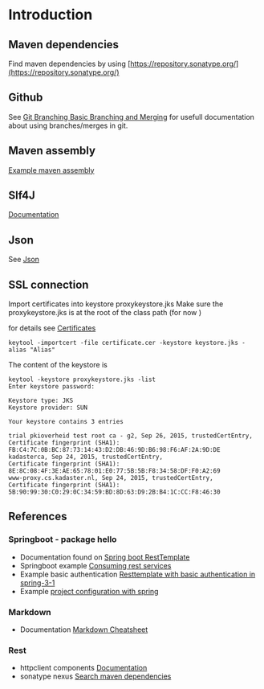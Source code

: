 # Introduction

## Maven dependencies
Find maven dependencies by using [https://repository.sonatype.org/](https://repository.sonatype.org/)

## Github
See [Git Branching Basic Branching and Merging](https://git-scm.com/book/en/v2/Git-Branching-Basic-Branching-and-Merging)
for usefull documentation about using branches/merges in git.

## Maven assembly
[Example maven assembly](http://www.mkyong.com/maven/create-a-fat-jar-file-maven-assembly-plugin/)

## Slf4J
[Documentation](http://www.slf4j.org/manual.html)

## Json
See [Json](http://www.mkyong.com/java/how-to-enable-pretty-print-json-output-jackson/)

## SSL connection
Import certificates into keystore proxykeystore.jks
Make sure the proxykeystore.jks is at the root of the class path (for now )

for details see [Certificates](Certificates.md)
```
keytool -importcert -file certificate.cer -keystore keystore.jks -alias "Alias"
```
The content of the keystore is
```
keytool -keystore proxykeystore.jks -list
Enter keystore password:

Keystore type: JKS
Keystore provider: SUN

Your keystore contains 3 entries

trial pkioverheid test root ca - g2, Sep 26, 2015, trustedCertEntry,
Certificate fingerprint (SHA1): FB:C4:7C:0B:BC:87:73:14:43:D2:DB:46:9D:B6:98:F6:AF:2A:9D:DE
kadasterca, Sep 24, 2015, trustedCertEntry,
Certificate fingerprint (SHA1): 8E:8C:08:4F:3E:AE:65:78:01:E0:77:5B:5B:F8:34:58:DF:F0:A2:69
www-proxy.cs.kadaster.nl, Sep 24, 2015, trustedCertEntry,
Certificate fingerprint (SHA1): 5B:90:99:30:C0:29:0C:34:59:BD:8D:63:D9:2B:B4:1C:CC:F8:46:30

```


## References
### Springboot - package hello
+ Documentation found on [Spring boot RestTemplate](http://docs.spring.io/spring/docs/current/javadoc-api/index.html?org/springframework/web/client/RestTemplate.html)
+ Springboot example [Consuming rest services](https://spring.io/guides/gs/consuming-rest/)
+ Example basic authentication [Resttemplate with basic authentication in spring-3-1](http://www.baeldung.com/2012/04/16/how-to-use-resttemplate-with-basic-authentication-in-spring-3-1/)
+ Example [project configuration with spring](http://www.baeldung.com/2012/03/12/project-configuration-with-spring/)

### Markdown
+ Documentation [Markdown Cheatsheet](https://github.com/adam-p/markdown-here/wiki/Markdown-Cheatsheet)

### Rest
+ httpclient components [Documentation](https://hc.apache.org/)
+ sonatype nexus [Search maven dependencies](https://repository.sonatype.org/)
